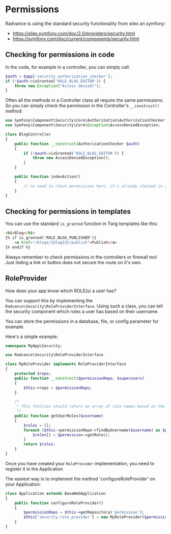 Permissions
===========

Radvance is using the standard security functionality from silex an symfony:

* https://silex.symfony.com/doc/2.0/providers/security.html
* https://symfony.com/doc/current/components/security.html

## Checking for permissions in code

In the code, for example in a controller, you can simply call:

```php
$auth = $app['security.authorization_checker'];
if (!$auth->isGranted('ROLE_BLOG_EDITOR')) {
    throw new Exception("Access denied!");
}
```

Often all the methods in a Controller class all require the same permissions. So you can simply check
the permission in the Controller's `__construct()` method:

```php
use Symfony\Component\Security\Core\Authorization\AuthorizationChecker;
use Symfony\Component\Security\Core\Exception\AccessDeniedException;

class BlogController
{
    public function __construct(AuthorizationChecker $auth)
    {
        if (!$auth->isGranted('ROLE_BLOG_EDITOR')) {
            throw new AccessDeniedException();
        }
    }

    public function indexAction()
    {
        // no need to check permissions here, it's already checked in the controller :-)
    }
}
```

## Checking for permissions in templates

You can use the standard `is_granted` function in Twig templates like this:

```html
<h1>Blog</h1>
{% if is_granted('ROLE_BLOG_PUBLISHER')}
    <a href="/blogs/{blogId}/publish">Publish</a>
{% endif %}
```

Always remember to check permissions in the controllers or firewall too! Just hiding a link or button
does not secure the route on it's own.

## RoleProvider

How does your app know which ROLE(s) a user has?

You can support this by implementing the `Radvance\Security\RoleProviderInterface`.
Using such a class, you can tell the security component which roles a user has based on their username.

You can store the permissions in a database, file, or config parameter for example.

Here's a simple example:

```php
namespace MyApp\Security;

use Radvance\Security\RoleProviderInterface

class MyRoleProvider implements RoleProviderInterface
{
    protected $repo;
    public function __construct($permissionRepo, $superusers)
    {
        $this->repo = $permissionRepo;
    }

    /*
     * This function should return an array of role names based on the username
     */
    public function getUserRoles($username)
    {
        $roles = [];
        foreach ($this->permissionRepo->findByUsername($username) as $permission) {
            $roles[] = $permission->getRole();
        }
        return $roles;
    }
}
```

Once you have created your `RoleProvider` implementation, you need to register it in the Application

The easiest way is to implement the method 'configureRoleProvider' on your Application:

```php
class Application extends BaseWebApplication
{
    public function configureRoleProvider()
    {
        $permissionRepo = $this->getRepository('permission');
        $this['security.role_provider'] = new MyRoleProvider($permissionRepo);
    }
}
```
